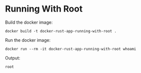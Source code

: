 # Running With Root

Build the docker image:

```console
docker build -t docker-rust-app-running-with-root .
```

Run the docker image:

```console
docker run --rm -it docker-rust-app-running-with-root whoami
```

Output:

```console
root
```
